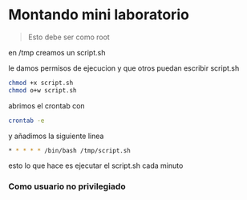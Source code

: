 # Montando mini laboratorio

> Esto debe ser como root

en /tmp creamos un script.sh

le damos permisos de ejecucion y que otros puedan escribir script.sh
```bash
chmod +x script.sh
chmod o+w script.sh
```

abrimos el crontab con 
```bash
crontab -e
```

y añadimos la siguiente linea
```bash
* * * * * /bin/bash /tmp/script.sh
```
esto lo que hace es ejecutar el script.sh cada minuto


### Como usuario no privilegiado

```bash